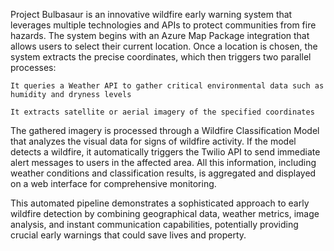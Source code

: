 Project Bulbasaur is an innovative wildfire early warning system that leverages multiple technologies and APIs to protect communities from fire hazards. The system begins with an Azure Map Package integration that allows users to select their current location. Once a location is chosen, the system extracts the precise coordinates, which then triggers two parallel processes:

    It queries a Weather API to gather critical environmental data such as humidity and dryness levels

    It extracts satellite or aerial imagery of the specified coordinates

The gathered imagery is processed through a Wildfire Classification Model that analyzes the visual data for signs of wildfire activity. If the model detects a wildfire, it automatically triggers the Twilio API to send immediate alert messages to users in the affected area. All this information, including weather conditions and classification results, is aggregated and displayed on a web interface for comprehensive monitoring.

This automated pipeline demonstrates a sophisticated approach to early wildfire detection by combining geographical data, weather metrics, image analysis, and instant communication capabilities, potentially providing crucial early warnings that could save lives and property.
